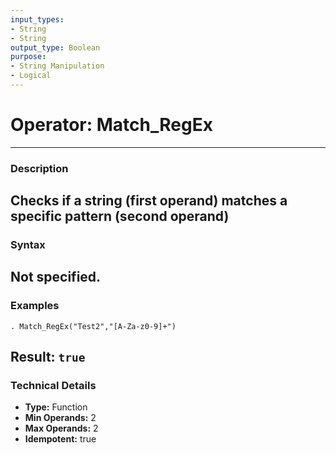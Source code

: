 ```yaml
---
input_types:
- String
- String
output_type: Boolean
purpose:
- String Manipulation
- Logical
---
```

# Operator: Match_RegEx
---
### **Description**
Checks if a string (first operand) matches a specific pattern (second operand)
---
### **Syntax**
Not specified.
---
### **Examples**
```
. Match_RegEx("Test2","[A-Za-z0-9]+")
```
**Result:** `true`
---
### **Technical Details**
- **Type:** Function
- **Min Operands:** 2
- **Max Operands:** 2
- **Idempotent:** true